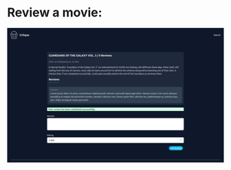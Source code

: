# Review a movie:
![Review a movie](https://github.com/minhthangdang/minhthangdang.github.io/blob/master/ascensor-review.jpg)
